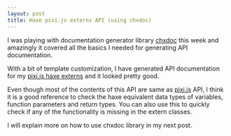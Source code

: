 ```yaml
---
layout: post
title: Haxe pixi.js externs API (using chxdoc)
---
```


I was playing with documentation generator library [chxdoc](https://github.com/ibilon/chxdoc) this week and amazingly it covered all the basics I needed for generating API documentation.

With a bit of template customization, I have generated API documentation for my [pixi.js haxe externs](http://adireddy.github.io/docs/haxe-pixi/) and it looked pretty good.

Even though most of the contents of this API are same as [pixi.js](http://www.goodboydigital.com/pixijs/docs/) API, I think it is a good reference to check the haxe equivalent data types of variables, function parameters and return types. You can also use this to quickly check if any of the functionality is missing in the extern classes.

I will explain more on how to use chxdoc library in my next post.
